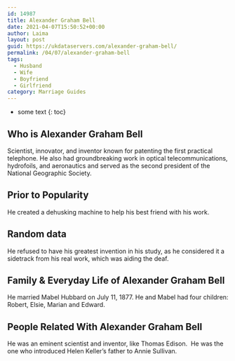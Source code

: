 ```yaml
---
id: 14987
title: Alexander Graham Bell
date: 2021-04-07T15:50:52+00:00
author: Laima
layout: post
guid: https://ukdataservers.com/alexander-graham-bell/
permalink: /04/07/alexander-graham-bell
tags:
  - Husband
  - Wife
  - Boyfriend
  - Girlfriend
category: Marriage Guides
---
```


* some text
{: toc}


## Who is Alexander Graham Bell
                  
                  
                  
Scientist, innovator, and inventor known for patenting the first practical telephone. He also had groundbreaking work in optical telecommunications, hydrofoils, and aeronautics and served as the second president of the National Geographic Society.
                  
              
            
              
            
                
                
                
## Prior to Popularity
                  
                  
                  
He created a dehusking machine to help his best friend with his work.
                  
              
            
              
            
                
                
                
## Random data
                  
                  
                  
He refused to have his greatest invention in his study, as he considered it a sidetrack from his real work, which was aiding the deaf.
                  
              
            
              
            
                
                
                
## Family & Everyday Life of Alexander Graham Bell
                  
                  
                  
He married Mabel Hubbard on July 11, 1877. He and Mabel had four children: Robert, Elsie, Marian and Edward.
                  
              
            
              
            
                
                
                
## People Related With Alexander Graham Bell
                  
                  
                  
He was an eminent scientist and inventor, like Thomas Edison.  He was the one who introduced Helen Keller&#8217;s father to Annie Sullivan. 
                  
              
            
              
            
                
              
            
              
              
            
            
              
            
          
          
          